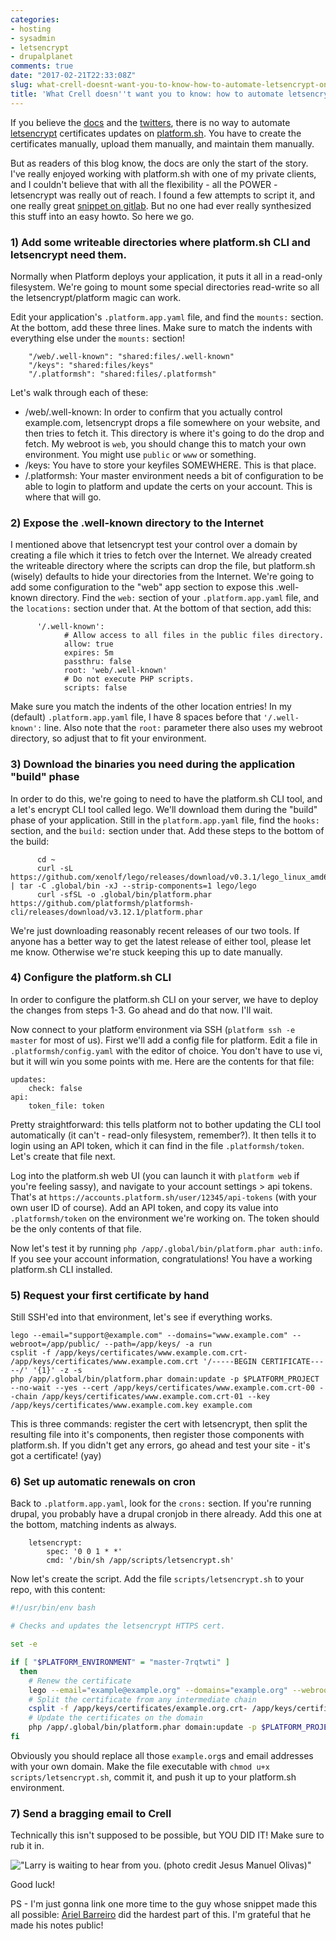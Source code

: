 ```yaml
---
categories:
- hosting
- sysadmin
- letsencrypt
- drupalplanet
comments: true
date: "2017-02-21T22:33:08Z"
slug: what-crell-doesnt-want-you-to-know-how-to-automate-letsencrypt-on-platform-dot-sh
title: 'What Crell doesn''t want you to know: how to automate letsencrypt on platform.sh'
---
```


If you believe the [docs](https://docs.platform.sh/development/going-live.html#prerequisites) and the [twitters](https://twitter.com/damz/status/672559665377501184), there is no way to automate [letsencrypt](https://letsencrypt.org/) certificates updates on [platform.sh](https://platform.sh/). You have to create the certificates manually, upload them manually, and maintain them manually.

But as readers of this blog know, the docs are only the start of the story. I've really enjoyed working with platform.sh with one of my private clients, and I couldn't believe that with all the flexibility - all the POWER - letsencrypt was really out of reach. I found a few attempts to script it, and one really great [snippet on gitlab](https://gitlab.com/snippets/27467). But no one had ever really synthesized this stuff into an easy howto. So here we go.

### 1) Add some writeable directories where platform.sh CLI and letsencrypt need them.

Normally when Platform deploys your application, it puts it all in a read-only filesystem. We're going to mount some special directories read-write so all the letsencrypt/platform magic can work.

Edit your application's `.platform.app.yaml` file, and find the `mounts:` section. At the bottom, add these three lines. Make sure to match the indents with everything else under the `mounts:` section!

```
    "/web/.well-known": "shared:files/.well-known"
    "/keys": "shared:files/keys"
    "/.platformsh": "shared:files/.platformsh"
```

Let's walk through each of these:

* /web/.well-known: In order to confirm that you actually control example.com, letsencrypt drops a file somewhere on your website, and then tries to fetch it. This directory is where it's going to do the drop and fetch. My webroot is `web`, you should change this to match your own environment. You might use `public` or `www` or something.
* /keys: You have to store your keyfiles SOMEWHERE. This is that place.
* /.platformsh: Your master environment needs a bit of configuration to be able to login to platform and update the certs on your account. This is where that will go.

### 2) Expose the .well-known directory to the Internet

I mentioned above that letsencrypt test your control over a domain by creating a file which it tries to fetch over the Internet. We already created the writeable directory where the scripts can drop the file, but platform.sh (wisely) defaults to hide your directories from the Internet. We're going to add some configuration to the "web" app section to expose this .well-known directory. Find the `web:` section of your `.platform.app.yaml` file, and the `locations:` section under that. At the bottom of that section, add this:

```
      '/.well-known':
            # Allow access to all files in the public files directory.
            allow: true
            expires: 5m
            passthru: false
            root: 'web/.well-known'
            # Do not execute PHP scripts.
            scripts: false
```

Make sure you match the indents of the other location entries! In my (default) `.platform.app.yaml` file, I have 8 spaces before that `'/.well-known':` line. Also note that the `root:` parameter there also uses my webroot directory, so adjust that to fit your environment.

### 3) Download the binaries you need during the application "build" phase

In order to do this, we're going to need to have the platform.sh CLI tool, and a let's encrypt CLI tool called lego. We'll download them during the "build" phase of your application. Still in the `platform.app.yaml` file, find the `hooks:` section, and the `build:` section under that. Add these steps to the bottom of the build:

```
      cd ~
      curl -sL https://github.com/xenolf/lego/releases/download/v0.3.1/lego_linux_amd64.tar.xz | tar -C .global/bin -xJ --strip-components=1 lego/lego
      curl -sfSL -o .global/bin/platform.phar https://github.com/platformsh/platformsh-cli/releases/download/v3.12.1/platform.phar
```

We're just downloading reasonably recent releases of our two tools. If anyone has a better way to get the latest release of either tool, please let me know. Otherwise we're stuck keeping this up to date manually.

### 4) Configure the platform.sh CLI

In order to configure the platform.sh CLI on your server, we have to deploy the changes from steps 1-3. Go ahead and do that now. I'll wait.

Now connect to your platform environment via SSH (`platform ssh -e master` for most of us). First we'll add a config file for platform. Edit a file in `.platformsh/config.yaml` with the editor of choice. You don't have to use vi, but it will win you some points with me. Here are the contents for that file:

```
updates:
    check: false
api:
    token_file: token
```

Pretty straightforward: this tells platform not to bother updating the CLI tool automatically (it can't - read-only filesystem, remember?). It then tells it to login using an API token, which it can find in the file `.platformsh/token`. Let's create that file next.

Log into the platform.sh web UI (you can launch it with `platform web` if you're feeling sassy), and navigate to your account settings > api tokens. That's at `https://accounts.platform.sh/user/12345/api-tokens` (with your own user ID of course). Add an API token, and copy its value into `.platformsh/token` on the environment we're working on. The token should be the only contents of that file.

Now let's test it by running `php /app/.global/bin/platform.phar auth:info`. If you see your account information, congratulations! You have a working platform.sh CLI installed.

### 5) Request your first certificate by hand

Still SSH'ed into that environment, let's see if everything works.

```
lego --email="support@example.com" --domains="www.example.com" --webroot=/app/public/ --path=/app/keys/ -a run
csplit -f /app/keys/certificates/www.example.com.crt- /app/keys/certificates/www.example.com.crt '/-----BEGIN CERTIFICATE-----/' '{1}' -z -s
php /app/.global/bin/platform.phar domain:update -p $PLATFORM_PROJECT --no-wait --yes --cert /app/keys/certificates/www.example.com.crt-00 --chain /app/keys/certificates/www.example.com.crt-01 --key /app/keys/certificates/www.example.com.key example.com
```

This is three commands: register the cert with letsencrypt, then split the resulting file into it's components, then register those components with platform.sh. If you didn't get any errors, go ahead and test your site - it's got a certificate! (yay)

### 6) Set up automatic renewals on cron

Back to `.platform.app.yaml`, look for the `crons:` section. If you're running drupal, you probably have a drupal cronjob in there already. Add this one at the bottom, matching indents as always.

```
    letsencrypt:
        spec: '0 0 1 * *'
        cmd: '/bin/sh /app/scripts/letsencrypt.sh'
```

Now let's create the script. Add the file `scripts/letsencrypt.sh` to your repo, with this content:

``` bash
#!/usr/bin/env bash

# Checks and updates the letsencrypt HTTPS cert.

set -e

if [ "$PLATFORM_ENVIRONMENT" = "master-7rqtwti" ]
  then
    # Renew the certificate
    lego --email="example@example.org" --domains="example.org" --webroot=/app/web/ --path=/app/keys/ -a renew
    # Split the certificate from any intermediate chain
    csplit -f /app/keys/certificates/example.org.crt- /app/keys/certificates/example.org.crt '/-----BEGIN CERTIFICATE-----/' '{1}' -z -s
    # Update the certificates on the domain
    php /app/.global/bin/platform.phar domain:update -p $PLATFORM_PROJECT --no-wait --yes --cert /app/keys/certificates/example.org.crt-00 --chain /app/keys/certificates/example.org.crt-01 --key /app/keys/certificates/example.org.key example.org
fi
```

Obviously you should replace all those `example.org`s and email addresses with your own domain. Make the file executable with `chmod u+x scripts/letsencrypt.sh`, commit it, and push it up to your platform.sh environment.

### 7) Send a bragging email to Crell

Technically this isn't supposed to be possible, but YOU DID IT! Make sure to rub it in.

!["Larry is waiting to hear from you. (photo credit Jesus Manuel Olivas)"](/images/larry-garfield.jpg)

Good luck!

PS - I'm just gonna link one more time to the guy whose snippet made this all possible: [Ariel Barreiro](https://www.drupal.org/u/hanoii) did the hardest part of this. I'm grateful that he made his notes public!
